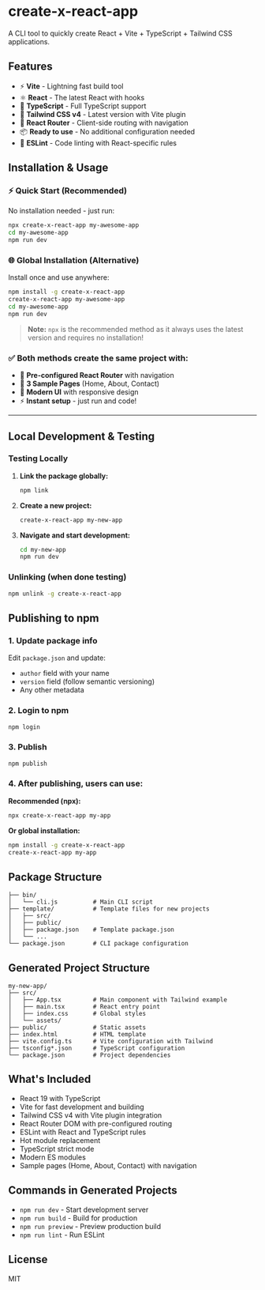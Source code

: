 # create-x-react-app

A CLI tool to quickly create React + Vite + TypeScript + Tailwind CSS applications.

## Features

- ⚡️ **Vite** - Lightning fast build tool
- ⚛️ **React** - The latest React with hooks
- 🔷 **TypeScript** - Full TypeScript support
- 🎨 **Tailwind CSS v4** - Latest version with Vite plugin
- 🧭 **React Router** - Client-side routing with navigation
- 📦 **Ready to use** - No additional configuration needed
- 🧹 **ESLint** - Code linting with React-specific rules

## Installation & Usage

### ⚡ Quick Start (Recommended)

No installation needed - just run:

```bash
npx create-x-react-app my-awesome-app
cd my-awesome-app
npm run dev
```

### 🌐 Global Installation (Alternative)

Install once and use anywhere:

```bash
npm install -g create-x-react-app
create-x-react-app my-awesome-app
cd my-awesome-app
npm run dev
```

> **Note:** `npx` is the recommended method as it always uses the latest version and requires no installation!

### ✅ Both methods create the same project with:

- 🧭 **Pre-configured React Router** with navigation
- 📱 **3 Sample Pages** (Home, About, Contact)
- 🎨 **Modern UI** with responsive design
- ⚡️ **Instant setup** - just run and code!

---

## Local Development & Testing

### Testing Locally

1. **Link the package globally:**

   ```bash
   npm link
   ```

2. **Create a new project:**

   ```bash
   create-x-react-app my-new-app
   ```

3. **Navigate and start development:**
   ```bash
   cd my-new-app
   npm run dev
   ```

### Unlinking (when done testing)

```bash
npm unlink -g create-x-react-app
```

## Publishing to npm

### 1. Update package info

Edit `package.json` and update:

- `author` field with your name
- `version` field (follow semantic versioning)
- Any other metadata

### 2. Login to npm

```bash
npm login
```

### 3. Publish

```bash
npm publish
```

### 4. After publishing, users can use:

**Recommended (npx):**

```bash
npx create-x-react-app my-app
```

**Or global installation:**

```bash
npm install -g create-x-react-app
create-x-react-app my-app
```

## Package Structure

```
├── bin/
│   └── cli.js          # Main CLI script
├── template/           # Template files for new projects
│   ├── src/
│   ├── public/
│   ├── package.json    # Template package.json
│   └── ...
└── package.json        # CLI package configuration
```

## Generated Project Structure

```
my-new-app/
├── src/
│   ├── App.tsx         # Main component with Tailwind example
│   ├── main.tsx        # React entry point
│   ├── index.css       # Global styles
│   └── assets/
├── public/             # Static assets
├── index.html          # HTML template
├── vite.config.ts      # Vite configuration with Tailwind
├── tsconfig*.json      # TypeScript configuration
└── package.json        # Project dependencies
```

## What's Included

- React 19 with TypeScript
- Vite for fast development and building
- Tailwind CSS v4 with Vite plugin integration
- React Router DOM with pre-configured routing
- ESLint with React and TypeScript rules
- Hot module replacement
- TypeScript strict mode
- Modern ES modules
- Sample pages (Home, About, Contact) with navigation

## Commands in Generated Projects

- `npm run dev` - Start development server
- `npm run build` - Build for production
- `npm run preview` - Preview production build
- `npm run lint` - Run ESLint

## License

MIT
